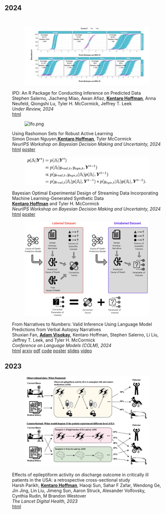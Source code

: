 <body>
    <div class="container">
        <h1></h1>
        <article>
            <br>
            <div class="publications">
                <h2 class="bibliography">2024</h2>
                <br>
                <ol class="bibliography">
                    <div class="row">
                        <div class="col-sm-2">
                            <figure>
                                <picture>
                                <img src="/assets/img/publication_preview/ipd_package.png" class="img-fluid rounded" alt="lfo.png">
                                </picture>
                            </figure>
                        </div>
                        <div class="col-sm-10">
                            <div class="title">IPD: An R Package for Conducting Inference on Predicted Data</div>
                            <div class="author">
                                Stephen Salerno, Jiacheng Miao, Awan Afiaz, <u><strong>Kentaro Hoffman</strong></u>, Anna Neufeld, Qiongshi Lu, Tyler H. McCormick, Jeffrey T. Leek
                            </div>
                            <div class="periodical">
                                <em>Under Review, 2024</em>
                            </div>
                            <div class="links">
                                <a href="https://arxiv.org/abs/2410.09665" class="btn btn-sm btn-outline-primary" target="_blank">html</a>
                            </div>
                        </div>
                    </div>
                </ol>
                <ol class="bibliography">
                    <div class="row">
                        <div class="col-sm-2">
                            <figure>
                                <picture>
                                <img src="/assets/img/publication_preview/rashomon.png" class="img-fluid rounded" alt="lfo.png">
                                </picture>
                            </figure>
                        </div>
                        <div class="col-sm-10">
                            <div class="title">Using Rashomon Sets for Robust Active Learning</div>
                            <div class="author">
                                Simon Dovan Nguyen,<u><strong>Kentaro Hoffman</strong></u>, Tyler McCormick
                            </div>
                            <div class="periodical">
                                <em>NeurIPS Workshop on Bayesian Decision Making and Uncertainty, 2024</em>
                            </div>
                            <div class="links">
                                <a href="https://openreview.net/pdf?id=1d2tQi9keK" class="btn btn-sm btn-outline-primary" target="_blank">html</a>
                                <a href="/assets/Rashomon_BDU_Poster.pdf" class="btn btn-sm btn-outline-primary" target="_blank">poster</a>
                            </div>
                        </div>
                    </div>
                </ol>
                <ol class="bibliography">
                    <div class="row">
                        <div class="col-sm-2">
                            <figure>
                                <picture>
                                <img src="/assets/img/publication_preview/bayes_drift.png" class="img-fluid rounded" alt="lfo.png">
                                </picture>
                            </figure>
                        </div>
                        <div class="col-sm-10">
                            <div class="title">Bayesian Optimal Experimental Design of Streaming Data Incorporating Machine Learning-Generated Synthetic Data</div>
                            <div class="author">
                                <u><strong>Kentaro Hoffman</strong></u> and Tyler H. McCormick
                            </div>
                            <div class="periodical">
                                <em>NeurIPS Workshop on Bayesian Decision Making and Uncertainty, 2024</em>
                            </div>
                            <div class="links">
                                <a href="https://openreview.net/pdf?id=RKxzpg9Kta" class="btn btn-sm btn-outline-primary" target="_blank">html</a>
                                <a href="/assets/Bayes_Exp_Poster.pdf" class="btn btn-sm btn-outline-primary" target="_blank">poster</a>
                            </div>
                        </div>
                    </div>
                </ol>
                <ol class="bibliography">
                    <div class="row">
                        <div class="col-sm-2">
                            <figure>
                                <picture>
                                <img src="/assets/img/publication_preview/va.png" class="img-fluid rounded" alt="va.png">
                                </picture>
                            </figure>
                        </div>
                        <div class="col-sm-10">
                            <div class="title">From Narratives to Numbers: Valid Inference Using Language Model Predictions from Verbal Autopsy Narratives</div>
                            <div class="author">
                                Shuxian Fan, <u><strong>Adam Visokay</strong></u>, Kentaro Hoffman, Stephen Salerno, Li Liu, Jeffrey T. Leek, and Tyler H. McCormick
                            </div>
                            <div class="periodical">
                                <em>Conference on Language Models (COLM), 2024</em>
                            </div>
                            <div class="links">
                                <a href="https://openreview.net/forum?id=QbCHlIqbDJ#discussion" class="btn btn-sm btn-outline-primary" target="_blank">html</a>
                                <a href="https://arxiv.org/abs/2404.02438" class="btn btn-sm btn-outline-primary" target="_blank">arxiv</a>
                                <a href="/assets/visokay2024va.pdf" class="btn btn-sm btn-outline-primary">pdf</a>
                                <a href="https://github.com/avisokay/va_nlp/" class="btn btn-sm btn-outline-primary" target="_blank">code</a>
                                <a href="/assets/visokay2024va_poster.pdf" class="btn btn-sm btn-outline-primary">poster</a>
                                <a href="/assets/escience_IPD.pdf" class="btn btn-sm btn-outline-primary">slides</a>
                                <a href="https://www.youtube.com/watch?v=3iF826EnwRk" class="btn btn-sm btn-outline-primary">video</a>
                            </div>
                        </div>
                    </div>
                </ol>
                <h2 class="bibliography">2023</h2>
                <ol class="bibliography">
                    <div class="row">
                        <div class="col-sm-2">
                            <figure>
                                <picture>
                                    <img src="/assets/img/publication_preview/iic.png" class="img-fluid rounded" alt="iic.png">
                                </picture>
                            </figure>
                        </div>
                        <div class="col-sm-10">
                            <div class="title">Effects of epileptiform activity on discharge outcome in critically ill patients in the USA: a retrospective cross-sectional study</div>
                            <div class="author">
                                Harsh Parikh, <u><strong>Kentaro Hoffman</strong></u>, Haoqi Sun, Sahar F Zafar, Wendong Ge, Jin Jing, Lin Liu, Jimeng Sun, Aaron Struck, Alexander Volfovsky, Cynthia Rudin, M Brandon Westover
                            </div>
                            <div class="periodical">
                                <em>The Lancet Digital Health, 2023
                                </em>
                            </div>
                            <div class="links">
                                <a href="https://www.thelancet.com/journals/landig/article/PIIS2589-7500(23)00088-2/fulltext" class="btn btn-sm btn-outline-primary" target="_blank">html</a>
                            </div>
                        </div>
                    </div>
                </ol>
                <h2 class="bibliography"></h2>
                <!-- <h2 class="bibliography"></h2>
                <ol class="bibliography">
                    <div class="row">
                        <div class="col-sm-2">
                            <figure>
                                <picture>
                                    <img src="/assets/img/publication_preview/ard.png" class="img-fluid rounded" alt="ard.png">
                                </picture>
                            </figure>
                        </div>
                        <div class="col-sm-10">
                            <div class="title">Aggregated Relational Data Primer</div>
                            <div class="author">
                                <u><strong>Adam Visokay</strong></u>
                            </div>
                            <div class="links">
                                <a href="https://avisokay.shinyapps.io/uw_ard_viz/" class="btn btn-sm btn-outline-primary" target="_blank">html</a>
                            </div>
                        </div>
                    </div>
                </ol> -->
            </div>
        </article>


